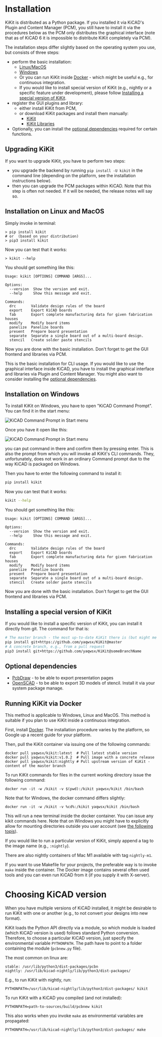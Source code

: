 # Installation

KiKit is distributed as a Python package. If you installed it via KiCAD's Plugin
and Content Manager (PCM), you still have to install it via the procedures below
as the PCM only distributes the graphical interface (note that as of KiCAD 6 it
is impossible to distribute KiKit completely via PCM).

The installation steps differ slightly based on the operating system you use, but
consists of three steps:

- perform the basic installation:
  - [Linux/MacOS](#installation-on-linux-and-macos)
  - [Windows](#installation-on-windows)
  - Or you can run KiKit inside [Docker](#running-kikit-via-docker) - which
    might be useful e.g., for continuous integration.
  - If you would like to install special version of KiKit (e.g., nightly or a
    specific feature under development), please follow
    [Installing a special version of KiKit](#installing-a-special-version-of-kikit).
- register the GUI plugins and library:
  - either install KiKit from PCM,
  - or download KiKit packages and install them manually:
    - [KiKit](https://nightly.link/yaqwsx/KiKit/workflows/test-kikit/master/kikit-pcm.zip)
    - [KiKit Libraries](https://nightly.link/yaqwsx/KiKit/workflows/test-kikit/master/kikit-lib-pcm.zip)
- Optionally, you can install the [optional
  dependencies](#optional-dependencies) required for certain functions.

## Upgrading KiKit

If you want to upgrade KiKit, you have to perform two steps:
- you upgrade the backend by running `pip install -U kikit` in the command line
  (depending on the platform, see the installation instructions below).
- then you can upgrade the PCM packages within KiCAD. Note that this step is
  often not needed. If it will be needed, the release notes will say so.

## Installation on Linux and MacOS

Simply invoke in terminal:

```
> pip install kikit
# or  (based on your distribution)
> pip3 install kikit
```

Now you can test that it works:

```
> kikit --help
```

You should get something like this:

```
Usage: kikit [OPTIONS] COMMAND [ARGS]...

Options:
  --version  Show the version and exit.
  --help     Show this message and exit.

Commands:
  drc       Validate design rules of the board
  export    Export KiCAD boards
  fab       Export complete manufacturing data for given fabrication houses
  modify    Modify board items
  panelize  Panelize boards
  present   Prepare board presentation
  separate  Separate a single board out of a multi-board design.
  stencil   Create solder paste stencils
```

Now you are done with the basic installation. Don't forget to get the GUI
frontend and libraries via PCM.

This is the basic installation for CLI usage. If you would like to use the
graphical interface inside KiCAD, you have to install the graphical interface
and libraries via Plugin and Content Manager. You might also want to consider
installing the [optional dependencies](#optional-dependencies).

## Installation on Windows

To install KiKit on Windows, you have to open "KiCAD Command Prompt". You can
find it in the start menu:

![KiCAD Command Prompt in Start menu](resources/windowsCommandPrompt1.jpg)

Once you have it open like this:

![KiCAD Command Prompt in Start menu](resources/windowsCommandPrompt2.jpg)

you can put command in there and confirm them by pressing
enter. This is also the prompt from which you will invoke all KiKit's CLI
commands. They, unfortunately, does not work in an ordinary Command prompt due
to the way KiCAD is packaged on Windows.

Then you have to enter the following command to install it:

```.bash
pip install kikit
```

Now you can test that it works:

```.bash
kikit --help
```

You should get something like this:

```
Usage: kikit [OPTIONS] COMMAND [ARGS]...

Options:
  --version  Show the version and exit.
  --help     Show this message and exit.

Commands:
  drc       Validate design rules of the board
  export    Export KiCAD boards
  fab       Export complete manufacturing data for given fabrication houses
  modify    Modify board items
  panelize  Panelize boards
  present   Prepare board presentation
  separate  Separate a single board out of a multi-board design.
  stencil   Create solder paste stencils
```

Now you are done with the basic installation. Don't forget to get the GUI
frontend and libraries via PCM.

## Installing a special version of KiKit

If you would like to install a specific version of KiKit, you can install it
directly from git. The command for that is:

```.bash
# The master branch - the most up-to-date KiKit there is (but might me unstable)
pip install git+https://github.com/yaqwsx/KiKit@master
# A concrete branch, e.g., from a pull request
pip3 install git+https://github.com/yaqwsx/KiKit@someBranchName
```

## Optional dependencies

- [PcbDraw](https://github.com/yaqwsx/PcbDraw) - to be able to export
  presentation pages
- [OpenSCAD](https://openscad.org/) - to be able to export 3D models of stencil.
  Install it via your system package manage.


## Running KiKit via Docker

This method is applicable to Windows, Linux and MacOS. This method is suitable if
you plan to use KiKit inside a continuous integration.

First, install [Docker](https://www.docker.com/). The installation procedure
varies by the platform, so Google up a recent guide for your platform.

Then, pull the KiKit container via issuing one of the following commands:

```
docker pull yaqwsx/kikit:latest  # Pull latest stable version
docker pull yaqwsx/kikit:v1.0.2  # Pull image with a concrete release
docker pull yaqwsx/kikit:nightly # Pull upstream version of KiKit - content of the master branch
```

To run KiKit commands for files in the current working directory issue the
following command:

```
docker run -it -w /kikit -v $(pwd):/kikit yaqwsx/kikit /bin/bash
```

Note that for Windows, the docker command differs slightly:

```
docker run -it -w /kikit -v %cd%:/kikit yaqwsx/kikit /bin/bash
```

This will run a new terminal inside the docker container. You can issue any
kikit commands here. Note that on Windows you might have to explicitly allow for
mounting directories outside you user account (see [the following
topis](https://forums.docker.com/t/volume-mounts-in-windows-does-not-work/10693/5)).

If you would like to run a particular version of KiKit, simply append a tag to
the image name (e.g., `:nightly`).

There are also nightly containers of Mac M1 available with tag `nightly-m1`.

If you want to use Makefile for your projects, the preferable way is to invoke
`make` inside the container. The Docker image contains several often used tools
and you can even run KiCAD from it (if you supply it with X-server).

# Choosing KiCAD version

When you have multiple versions of KiCAD installed, it might be desirable to run
KiKit with one or another (e.g., to not convert your designs into new format).

KiKit loads the Python API directly via a module, so which module is loaded
(which KiCAD version is used) follows standard Python conversion. Therefore, to
choose a particular KiCAD version, just specify the environmental variable
`PYTHONPATH`. The path have to point to a folder containing the module
(`pcbnew.py` file).

The most common on linux are:

```
stable: /usr/lib/python3/dist-packages/pcbn
nightly: /usr/lib/kicad-nightly/lib/python3/dist-packages/
```

E.g., to run KiKit with nightly, run:

```
PYTHONPATH=/usr/lib/kicad-nightly/lib/python3/dist-packages/ kikit
```

To run KiKit with a KiCAD you compiled (and not installed):

```
PYTHONPATH=path-to-sources/build/pcbnew kikit
```

This also works when you invoke `make` as environmental variables are
propagated:

```
PYTHONPATH=/usr/lib/kicad-nightly/lib/python3/dist-packages/ make
```
